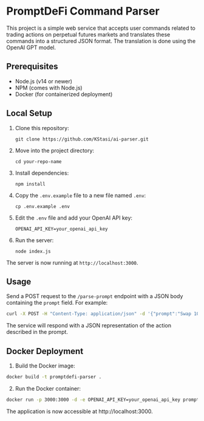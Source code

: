 # PromptDeFi Command Parser

This project is a simple web service that accepts user commands related to trading actions on perpetual futures markets and translates these commands into a structured JSON format. The translation is done using the OpenAI GPT model.

## Prerequisites

- Node.js (v14 or newer)
- NPM (comes with Node.js)
- Docker (for containerized deployment)

## Local Setup

1. Clone this repository:

   ```
   git clone https://github.com/KStasi/ai-parser.git
   ```

2. Move into the project directory:

   ```
   cd your-repo-name
   ```

3. Install dependencies:

   ```
   npm install
   ```

4. Copy the `.env.example` file to a new file named `.env`:

   ```
   cp .env.example .env
   ```

5. Edit the `.env` file and add your OpenAI API key:

   ```
   OPENAI_API_KEY=your_openai_api_key
   ```

6. Run the server:

   ```
   node index.js
   ```

The server is now running at `http://localhost:3000`.

## Usage

Send a POST request to the `/parse-prompt` endpoint with a JSON body containing the `prompt` field. For example:

```bash
curl -X POST -H "Content-Type: application/json" -d '{"prompt":"Swap 100 USDT to ETH. Wrap 0.1 ETH. Deposit 0.1 WETH to Aave. Borrow 50 USDT from Aave."}' http://localhost:3000/parse-prompt
```

The service will respond with a JSON representation of the action described in the prompt.

## Docker Deployment

1. Build the Docker image:

```bash
docker build -t promptdefi-parser .
```

2. Run the Docker container:

```bash
docker run -p 3000:3000 -d -e OPENAI_API_KEY=your_openai_api_key promptdefi-parser
```

The application is now accessible at http://localhost:3000.
